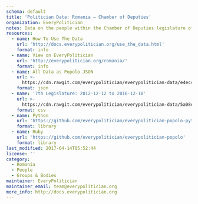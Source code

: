```yaml
---
schema: default
title: 'Politician Data: Romania — Chamber of Deputies'
organization: EveryPolitician
notes: Data on the people within the Chamber of Deputies legislature of Romania.
resources:
  - name: How To Use The Data
    url: 'http://docs.everypolitician.org/use_the_data.html'
    format: info
  - name: View on EveryPolitician
    url: 'http://everypolitician.org/romania/'
    format: info
  - name: All Data as Popolo JSON
    url: >-
      https://cdn.rawgit.com/everypolitician/everypolitician-data/e4ec49dc36807d26e5483dacc699e3f071c3ba90/data/Romania/Deputies/ep-popolo-v1.0.json
    format: json
  - name: '7th Legislature: 2012-12-12 to 2016-12-10'
    url: >-
      https://cdn.rawgit.com/everypolitician/everypolitician-data/5a08ca2c501744ccdfcb23269a8d55eeaf60526c/data/Romania/Deputies/term-2012.csv
    format: csv
  - name: Python
    url: 'https://github.com/everypolitician/everypolitician-popolo-python'
    format: library
  - name: Ruby
    url: 'https://github.com/everypolitician/everypolitician-popolo'
    format: library
last_modified: 2017-04-14T05:52:44
license: ''
category:
  - Romania
  - People
  - Groups & Bodies
maintainer: EveryPolitician
maintainer_email: team@everypolitician.org
more_info: http://docs.everypolitician.org
---
```

